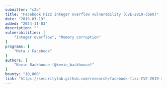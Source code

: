 ```yaml
---
submitter: "c2a"
title: "Facebook Fizz integer overflow vulnerability (CVE-2019-3560)"
date: "2019-03-19"
added: "2024-11-03"
description: ""
vulnerabilities: [
    "Integer overflow", "Memory corruption"
]
programs: [
    "Meta / Facebook"
]
authors: [
    "Kevin Backhouse (@kevin_backhouse)"
]
bounty: "10,000"
link: "https://securitylab.github.com/research/facebook-fizz-CVE-2019-3560/"
---
```





